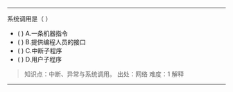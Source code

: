 ---
系统调用是（ ）
- ( ) A.一条机器指令 
- ( ) B.提供编程人员的接口 
- ( ) C.中断子程序 
- ( ) D.用户子程序

> 知识点：中断、异常与系统调用。
> 出处：网络
> 难度：1
> 解释

---
